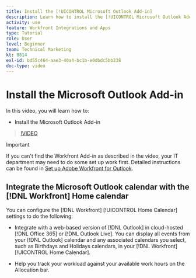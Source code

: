 ```yaml
---
title: Install the [!UICONTROL Microsoft Outlook Add-in]
description: Learn how to install the [!UICONTROL Microsoft Outlook Add-in]
activity: use
feature: Workfront Integrations and Apps
type: Tutorial
role: User
level: Beginner
team: Technical Marketing
kt: 8814
exl-id: bd55c464-aae3-40a4-bc1b-e0dbdc5bb238
doc-type: video
---
```

# Install the Microsoft Outlook Add-in

In this video, you will learn how to:

* Install the Microsoft Outlook Add-in

>[!VIDEO](https://video.tv.adobe.com/v/335115/?quality=12)

>[!IMPORTANT]
>
>If you can't find the Workfront Add-in as described in the video, your IT department may need to do some set up work first. Detailed instructions can be found in [Set up Adobe Workfront for Outlook](https://experienceleague.adobe.com/docs/workfront/using/adobe-workfront-integrations/workfront-for-outlook/set-up-workfront-for-outlook.html).

## Integrate the Microsoft Outlook calendar with the [!DNL Workfront] Home calendar

You can configure the [!DNL Workfront] [!UICONTROL Home Calendar] settings to do the following: 

* Integrate with a web-based version of [!DNL Outlook] in cloud-hosted [!DNL Office 365] or [!DNL Outlook Live]. You can display all events from your [!DNL Outlook] calendar and any associated calendars you select, such as Birthdays and Holidays calendars, in your [!DNL Workfront] [!UICONTROL Home Calendar]. 

* Help you track your workload against your available work hours on the Allocation bar.
